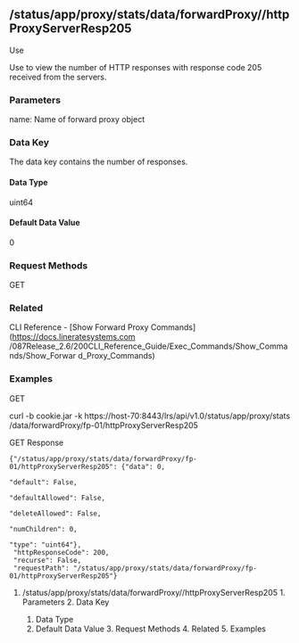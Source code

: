 ## /status/app/proxy/stats/data/forwardProxy/<name>/httpProxyServerResp205

Use

Use to view the number of HTTP responses with response code 205 received from
the servers.

### Parameters

name: Name of forward proxy object

### Data Key

The data key contains the number of responses.

#### Data Type

uint64

#### Default Data Value

0

### Request Methods

GET

### Related

CLI Reference - [Show Forward Proxy Commands](https://docs.lineratesystems.com
/087Release_2.6/200CLI_Reference_Guide/Exec_Commands/Show_Commands/Show_Forwar
d_Proxy_Commands)

### Examples

GET

curl -b cookie.jar -k https://host-70:8443/lrs/api/v1.0/status/app/proxy/stats
/data/forwardProxy/fp-01/httpProxyServerResp205

GET Response

    
    {"/status/app/proxy/stats/data/forwardProxy/fp-01/httpProxyServerResp205": {"data": 0,
                                                                                 "default": False,
                                                                                 "defaultAllowed": False,
                                                                                 "deleteAllowed": False,
                                                                                 "numChildren": 0,
                                                                                 "type": "uint64"},
     "httpResponseCode": 200,
     "recurse": False,
     "requestPath": "/status/app/proxy/stats/data/forwardProxy/fp-01/httpProxyServerResp205"}
    

  1. /status/app/proxy/stats/data/forwardProxy/<name>/httpProxyServerResp205
    1. Parameters
    2. Data Key
      1. Data Type
      2. Default Data Value
    3. Request Methods
    4. Related
    5. Examples

